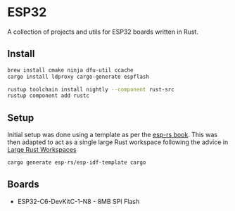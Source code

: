 # ESP32

A collection of projects and utils for ESP32 boards written in Rust.

## Install

```bash
brew install cmake ninja dfu-util ccache
cargo install ldproxy cargo-generate espflash

rustup toolchain install nightly --component rust-src
rustup component add rustc
```

## Setup

Initial setup was done using a template as per the [esp-rs book](https://docs.esp-rs.org/book/writing-your-own-application/generate-project/index.html).
This was then adapted to act as a single large Rust workspace following the advice
in [Large Rust Workspaces](https://matklad.github.io/2021/08/22/large-rust-workspaces.html)

```bash
cargo generate esp-rs/esp-idf-template cargo
```

## Boards

- ESP32-C6-DevKitC-1-N8 - 8MB SPI Flash
